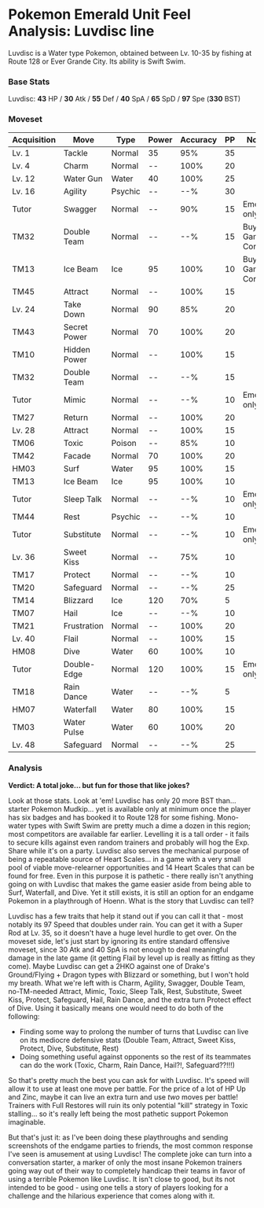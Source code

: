 # Pokemon Emerald Unit Feel Analysis: Luvdisc line

Luvdisc is a Water type Pokemon, obtained between Lv. 10-35 by fishing at Route 128 or Ever Grande City. Its ability is Swift Swim.

### Base Stats

Luvdisc: **43** HP / **30** Atk / **55** Def / **40** SpA / **65** SpD / **97** Spe (**330** BST)

### Moveset

| Acquisition | Move         | Type    | Power | Accuracy | PP | Notes              |
|-------------|--------------|---------|-------|----------|----|--------------------|
| Lv. 1       | Tackle       | Normal  | 35    | 95%      | 35 |                    |
| Lv. 4       | Charm        | Normal  | --    | 100%     | 20 |                    |
| Lv. 12      | Water Gun    | Water   | 40    | 100%     | 25 |                    |
| Lv. 16      | Agility      | Psychic | --    | --%      | 30 |                    |
| Tutor       | Swagger      | Normal  | --    | 90%      | 15 | Emerald only       |
| TM32        | Double Team  | Normal  | --    | --%      | 15 | Buy at Game Corner |
| TM13        | Ice Beam     | Ice     | 95    | 100%     | 10 | Buy at Game Corner |
| TM45        | Attract      | Normal  | --    | 100%     | 15 |                    |
| Lv. 24      | Take Down    | Normal  | 90    | 85%      | 20 |                    |
| TM43        | Secret Power | Normal  | 70    | 100%     | 20 |                    |
| TM10        | Hidden Power | Normal  | --    | 100%     | 15 |                    |
| TM32        | Double Team  | Normal  | --    | --%      | 15 |                    |
| Tutor       | Mimic        | Normal  | --    | --%      | 10 | Emerald only       |
| TM27        | Return       | Normal  | --    | 100%     | 20 |                    |
| Lv. 28      | Attract      | Normal  | --    | 100%     | 15 |                    |
| TM06        | Toxic        | Poison  | --    | 85%      | 10 |                    |
| TM42        | Facade       | Normal  | 70    | 100%     | 20 |                    |
| HM03        | Surf         | Water   | 95    | 100%     | 15 |                    |
| TM13        | Ice Beam     | Ice     | 95    | 100%     | 10 |                    |
| Tutor       | Sleep Talk   | Normal  | --    | --%      | 10 | Emerald only       |
| TM44        | Rest         | Psychic | --    | --%      | 10 |                    |
| Tutor       | Substitute   | Normal  | --    | --%      | 10 | Emerald only       |
| Lv. 36      | Sweet Kiss   | Normal  | --    | 75%      | 10 |                    |
| TM17        | Protect      | Normal  | --    | --%      | 10 |                    |
| TM20        | Safeguard    | Normal  | --    | --%      | 25 |                    |
| TM14        | Blizzard     | Ice     | 120   | 70%      | 5  |                    |
| TM07        | Hail         | Ice     | --    | --%      | 10 |                    |
| TM21        | Frustration  | Normal  | --    | 100%     | 20 |                    |
| Lv. 40      | Flail        | Normal  | --    | 100%     | 15 |                    |
| HM08        | Dive         | Water   | 60    | 100%     | 10 |                    |
| Tutor       | Double-Edge  | Normal  | 120   | 100%     | 15 | Emerald only       |
| TM18        | Rain Dance   | Water   | --    | --%      | 5  |                    |
| HM07        | Waterfall    | Water   | 80    | 100%     | 15 |                    |
| TM03        | Water Pulse  | Water   | 60    | 100%     | 20 |                    |
| Lv. 48      | Safeguard    | Normal  | --    | --%      | 25 |                    |

### Analysis

**Verdict: A total joke... but fun for those that like jokes?**

Look at those stats. Look at 'em! Luvdisc has only 20 more BST than... starter Pokemon Mudkip... yet is available only at minimum once the player has six badges and has booked it to Route 128 for some fishing. Mono-water types with Swift Swim are pretty much a dime a dozen in this region; most competitors are available far earlier. Levelling it is a tall order - it fails to secure kills against even random trainers and probably will hog the Exp. Share while it's on a party. Luvdisc also serves the mechanical purpose of being a repeatable source of Heart Scales... in a game with a very small pool of viable move-relearner opportunities and 14 Heart Scales that can be found for free. Even in this purpose it is pathetic - there really isn't anything going on with Luvdisc that makes the game easier aside from being able to Surf, Waterfall, and Dive. Yet it still exists, it is still an option for an endgame Pokemon in a playthrough of Hoenn. What is the story that Luvdisc can tell?

Luvdisc has a few traits that help it stand out if you can call it that - most notably its 97 Speed that doubles under rain. You can get it with a Super Rod at Lv. 35, so it doesn't have a huge level hurdle to get over. On the moveset side, let's just start by ignoring its entire standard offensive moveset, since 30 Atk and 40 SpA is not enough to deal meaningful damage in the late game (it getting Flail by level up is really as fitting as they come). Maybe Luvdisc can get a 2HKO against one of Drake's Ground/Flying + Dragon types with Blizzard or something, but I won't hold my breath. What we're left with is Charm, Agility, Swagger, Double Team, no-TM-needed Attract, Mimic, Toxic, Sleep Talk, Rest, Substitute, Sweet Kiss, Protect, Safeguard, Hail, Rain Dance, and the extra turn Protect effect of Dive. Using it basically means one would need to do both of the following:

- Finding some way to prolong the number of turns that Luvdisc can live on its mediocre defensive stats (Double Team, Attract, Sweet Kiss, Protect, Dive, Substitute, Rest)
- Doing something useful against opponents so the rest of its teammates can do the work (Toxic, Charm, Rain Dance, Hail?!, Safeguard??!!!)

So that's pretty much the best you can ask for with Luvdisc. It's speed will allow it to use at least one move per battle. For the price of a lot of HP Up and Zinc, maybe it can live an extra turn and use _two_ moves per battle! Trainers with Full Restores will ruin its only potential "kill" strategy in Toxic stalling... so it's really left being the most pathetic support Pokemon imaginable.

But that's just it: as I've been doing these playthroughs and sending screenshots of the endgame parties to friends, the most common response I've seen is amusement at using Luvdisc! The complete joke can turn into a conversation starter, a marker of only the most insane Pokemon trainers going way out of their way to completely handicap their teams in favor of using a terrible Pokemon like Luvdisc. It isn't close to good, but its not intended to be good - using one tells a story of players looking for a challenge and the hilarious experience that comes along with it.